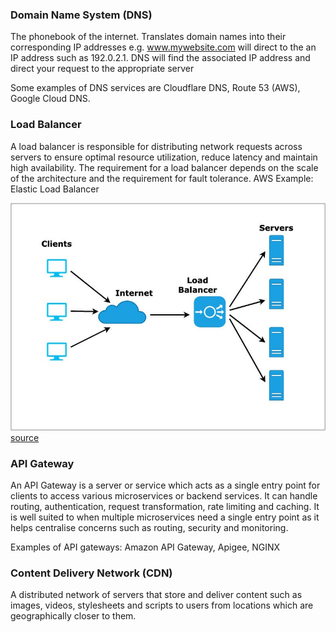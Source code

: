 
### Domain Name System (DNS)

The phonebook of the internet. Translates domain names into their corresponding IP addresses e.g. www.mywebsite.com will direct to the an IP address such as 192.0.2.1. DNS will find the associated IP address and direct your request to the appropriate server

Some examples of DNS services are Cloudflare DNS, Route 53 (AWS), Google Cloud DNS.

### Load Balancer

A load balancer is responsible for distributing network requests across servers to ensure optimal resource utilization, reduce latency and maintain high availability. The requirement for a load balancer depends on the scale of the architecture and the requirement for fault tolerance.  AWS Example: Elastic Load Balancer

![Load balancer](/vault/assets/images/load-balancer.png)
[source](https://codeburst.io/load-balancers-an-analogy-cc64d9430db0)

### API Gateway 
An API Gateway is a server or service which acts as a single entry point for clients to access various microservices or backend services. It can handle routing, authentication, request transformation, rate limiting and caching. It is well suited to when multiple microservices need a single entry point as it helps centralise concerns such as routing, security and monitoring. 

Examples of API gateways: Amazon API Gateway, Apigee, NGINX

### Content Delivery Network (CDN)

A distributed network of servers that store and deliver content such as images, videos, stylesheets and scripts to users from locations which are geographically closer to them. 